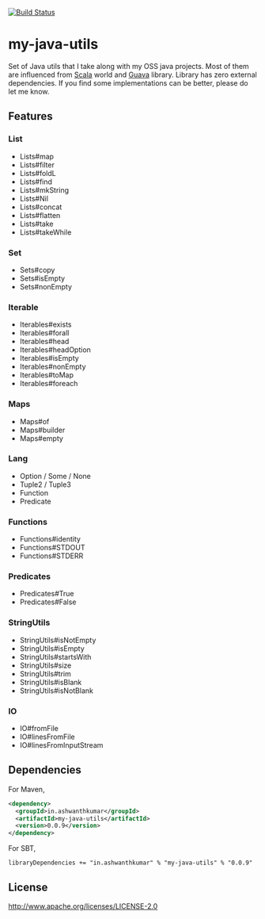 [![Build Status](https://snap-ci.com/ashwanthkumar/my-java-utils/branch/master/build_image)](https://snap-ci.com/ashwanthkumar/my-java-utils/branch/master)

# my-java-utils
Set of Java utils that I take along with my OSS java projects. Most of them are influenced from [Scala](http://scala-lang.org/) world and [Guava](https://github.com/google/guava) library. Library has zero external dependencies. If you find some implementations can be better, please do let me know.

## Features
### List
- Lists#map
- Lists#filter
- Lists#foldL
- Lists#find
- Lists#mkString
- Lists#Nil
- Lists#concat
- Lists#flatten
- Lists#take
- Lists#takeWhile

### Set
- Sets#copy
- Sets#isEmpty
- Sets#nonEmpty

### Iterable
- Iterables#exists
- Iterables#forall
- Iterables#head
- Iterables#headOption
- Iterables#isEmpty
- Iterables#nonEmpty
- Iterables#toMap
- Iterables#foreach

### Maps
- Maps#of
- Maps#builder
- Maps#empty

### Lang
- Option / Some / None
- Tuple2 / Tuple3
- Function
- Predicate

### Functions
- Functions#identity
- Functions#STDOUT
- Functions#STDERR

### Predicates
- Predicates#True
- Predicates#False

### StringUtils
- StringUtils#isNotEmpty
- StringUtils#isEmpty
- StringUtils#startsWith
- StringUtils#size
- StringUtils#trim
- StringUtils#isBlank
- StringUtils#isNotBlank

### IO
- IO#fromFile
- IO#linesFromFile
- IO#linesFromInputStream

## Dependencies

For Maven,
```xml
<dependency>
  <groupId>in.ashwanthkumar</groupId>
  <artifactId>my-java-utils</artifactId>
  <version>0.0.9</version>
</dependency>
```

For SBT,
```
libraryDependencies += "in.ashwanthkumar" % "my-java-utils" % "0.0.9"
```

## License
http://www.apache.org/licenses/LICENSE-2.0
